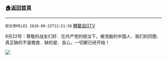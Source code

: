 ﻿###  [:house:返回首頁](https://github.com/ourhimalayas/txt)
---

`郭文贵MILES 2020-09-22T12:51:56` [轉載自GTV](https://gtv.org/web/#/UserInfo/5e596957357cc612d35a8044)

9月22号：尊敬的战友们好．在共产党的统治下，被洗脑的中国人．我们的同胞．真正缺的不是粮食．缺的是．良心，一切都已经开始！

[![](https://filegroup.gtv.org/cdn-cgi/image/width=600/https://filegroup.gtv.org/group3/default/20200922/12/51/0/2865e2eb2f2fca2b7664d778c19b5e0a)](https://filegroup.gtv.org/group3/default/20200922/12/51/0/0442ee5ae584d2a7807c8c31c412f84c.MOV)